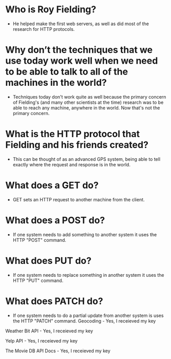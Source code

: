 # Who is Roy Fielding?
* He helped make the first web servers, as well as did most of the research for HTTP protocols.
# Why don’t the techniques that we use today work well when we need to be able to talk to all of the machines in the world?
* Techniques today don't work quite as well because the primary concern of Fielding's (and many other scientists at the time) research was to be able to reach any machine, anywhere in the world. Now that's not the primary concern.
# What is the HTTP protocol that Fielding and his friends created?
* This can be thought of as an advanced GPS system, being able to tell exactly where the request and response is in the world.
# What does a GET do?
* GET sets an HTTP request to another machine from the client.
# What does a POST do?
* If one system needs to add something to another system it uses the HTTP "POST" command.
# What does PUT do?
* If one system needs to replace something in another system it uses the HTTP "PUT" command.
# What does PATCH do?
* If one system needs to do a partial update from another system is uses the HTTP "PATCH" command.
Geocoding - Yes, I receieved my key

Weather Bit API - Yes, I receieved my key

Yelp API - Yes, I receieved my key

The Movie DB API Docs - Yes, I receieved my key